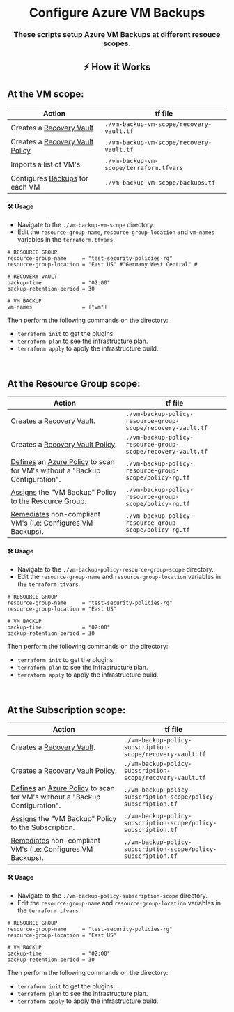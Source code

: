 <h1 align="center">
  Configure Azure VM Backups
</h1>
<h3 align="center">These scripts setup Azure VM Backups at different resouce scopes.</h3>

## <p align="center">⚡️ How it Works</p>

<p>
<h2>At the VM scope:</h2>

|                                                             Action                                                                   |               tf file                  |
|--------------------------------------------------------------------------------------------------------------------------------------|----------------------------------------|
| Creates a [Recovery Vault](https://docs.microsoft.com/en-us/azure/backup/backup-azure-recovery-services-vault-overview)              |`./vm-backup-vm-scope/recovery-vault.tf`| 
| Creates a [Recovery Vault Policy](https://docs.microsoft.com/en-us/azure/backup/backup-azure-arm-vms-prepare#create-a-custom-policy) |`./vm-backup-vm-scope/recovery-vault.tf`| 
| Imports a list of VM's                                                                                                               |`./vm-backup-vm-scope/terraform.tfvars` |
| Configures [Backups](https://docs.microsoft.com/en-us/azure/backup/backup-azure-arm-vms-prepare#apply-a-backup-policy) for each VM   |`./vm-backup-vm-scope/backups.tf`       |

#### 🛠 Usage
- Navigate to the `./vm-backup-vm-scope` directory. 
- Edit the `resource-group-name`, `resource-group-location` and `vm-names` variables in the `terraform.tfvars`.
```hcl
# RESOURCE GROUP
resource-group-name     = "test-security-policies-rg"
resource-group-location = "East US" #"Germany West Central" # 

# RECOVERY VAULT
backup-time             = "02:00"
backup-retention-period = 30

# VM BACKUP
vm-names                = ["vm"]
```
Then perform the following commands on the directory:
- `terraform init` to get the plugins.
- `terraform plan` to see the infrastructure plan.
- `terraform apply` to apply the infrastructure build.

<br/>
<h2>At the Resource Group scope:</h2>

|                                                       Action                                                                                                                                                                              |                           tf file                           |
|-------------------------------------------------------------------------------------------------------------------------------------------------------------------------------------------------------------------------------------------|-------------------------------------------------------------|
| Creates a [Recovery Vault](https://docs.microsoft.com/en-us/azure/backup/backup-azure-recovery-services-vault-overview).                                                                                                                  | `./vm-backup-policy-resource-group-scope/recovery-vault.tf` |
| Creates a [Recovery Vault Policy](https://docs.microsoft.com/en-us/azure/backup/backup-azure-arm-vms-prepare#create-a-custom-policy).                                                                                                     | `./vm-backup-policy-resource-group-scope/recovery-vault.tf` |
| [Defines](https://docs.microsoft.com/en-us/azure/governance/policy/concepts/definition-structure) an [Azure Policy](https://docs.microsoft.com/en-us/azure/governance/policy/overview) to scan for VM's without a "Backup Configuration". | `./vm-backup-policy-resource-group-scope/policy-rg.tf`      |
| [Assigns](https://docs.microsoft.com/en-us/azure/governance/policy/concepts/assignment-structure) the "VM Backup" Policy to the Resource Group.                                                                                           | `./vm-backup-policy-resource-group-scope/policy-rg.tf`      |
| [Remediates](https://docs.microsoft.com/en-us/azure/governance/policy/how-to/remediate-resources) non-compliant VM's (i.e: Configures VM Backups).                                                                                        | `./vm-backup-policy-resource-group-scope/policy-rg.tf`      |

#### 🛠 Usage
- Navigate to the `./vm-backup-policy-resource-group-scope` directory. 
- Edit the `resource-group-name` and `resource-group-location` variables in the `terraform.tfvars`.
```hcl
# RESOURCE GROUP
resource-group-name     = "test-security-policies-rg"
resource-group-location = "East US"

# VM BACKUP
backup-time             = "02:00"
backup-retention-period = 30
```
Then perform the following commands on the directory:
- `terraform init` to get the plugins.
- `terraform plan` to see the infrastructure plan.
- `terraform apply` to apply the infrastructure build.

<br/>
<h2>At the Subscription scope:</h2>

|                                                       Action                                                                                                                                                                              |                                tf file                         |
|-------------------------------------------------------------------------------------------------------------------------------------------------------------------------------------------------------------------------------------------|----------------------------------------------------------------|
| Creates a [Recovery Vault](https://docs.microsoft.com/en-us/azure/backup/backup-azure-recovery-services-vault-overview).                                                                                                                  | `./vm-backup-policy-subscription-scope/recovery-vault.tf`      |
| Creates a [Recovery Vault Policy](https://docs.microsoft.com/en-us/azure/backup/backup-azure-arm-vms-prepare#create-a-custom-policy).                                                                                                     | `./vm-backup-policy-subscription-scope/recovery-vault.tf`      |
| [Defines](https://docs.microsoft.com/en-us/azure/governance/policy/concepts/definition-structure) an [Azure Policy](https://docs.microsoft.com/en-us/azure/governance/policy/overview) to scan for VM's without a "Backup Configuration". | `./vm-backup-policy-subscription-scope/policy-subscription.tf` |
| [Assigns](https://docs.microsoft.com/en-us/azure/governance/policy/concepts/assignment-structure) the "VM Backup" Policy to the Subscription.                                                                                             | `./vm-backup-policy-subscription-scope/policy-subscription.tf` |
| [Remediates](https://docs.microsoft.com/en-us/azure/governance/policy/how-to/remediate-resources) non-compliant VM's (i.e: Configures VM Backups).                                                                                        | `./vm-backup-policy-subscription-scope/policy-subscription.tf` |

#### 🛠 Usage
- Navigate to the `./vm-backup-policy-subscription-scope` directory. 
- Edit the `resource-group-name` and `resource-group-location` variables in the `terraform.tfvars`.
```hcl
# RESOURCE GROUP
resource-group-name     = "test-security-policies-rg"
resource-group-location = "East US"

# VM BACKUP
backup-time             = "02:00"
backup-retention-period = 30
```
Then perform the following commands on the directory:
- `terraform init` to get the plugins.
- `terraform plan` to see the infrastructure plan.
- `terraform apply` to apply the infrastructure build.

</p>
